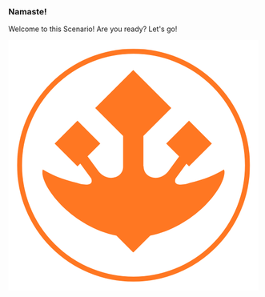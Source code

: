 
<br>

### Namaste!

Welcome to this Scenario!
Are you ready? Let's go!

![image](https://raw.githubusercontent.com/srjoeraj/srjoeraj-killercoda-scenarios/refs/heads/main/assets/logo.png)


